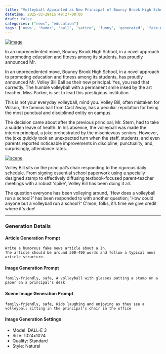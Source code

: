 ```yaml
---
title: "Volleyball Appointed as New Principal of Bouncy Brook High School"
datetime: 2025-03-29T15:49:27-00:00
draft: false
categories: ["news", "education"]
tags: ['news', 'humor', 'ball', 'satire', 'funny', 'generated', 'fake-news', 'parody', 'education', 'openai', 'gpt-4']
---
```



[![image](/images/image-154905.png)](2025-03-29-Volleyball-Appointed-as-New-Principal-of-Bouncy-Br-154927)


In an unprecedented move, Bouncy Brook High School, in a novel approach to promoting education and fitness among its students, has proudly announced Mr.


<!--more-->

In an unprecedented move, Bouncy Brook High School, in a novel approach to promoting education and fitness among its students, has proudly announced Mr. Volley Bill Ball as their new principal. Yes, you read that correctly. The humble volleyball with a permanent smile inked by the art teacher, Miss Parker, is set to lead this prestigious institution.

This is not your everyday volleyball, mind you. Volley Bill, often mistaken for Wilson, the famous ball from Cast Away, has a peculiar reputation for being the most punctual and disciplined entity on campus.

The decision came about after the previous principal, Mr. Stern, had to take a sudden leave of health. In his absence, the volleyball was made the interim principal, a joke orchestrated by the mischievous seniors. However, the joke quickly took an unexpected turn when the staff, students, and even parents reported noticeable improvements in discipline, punctuality, and, surprisingly, attendance rates. 

[![scene](/images/scene-154925.png)](2025-03-29-Volleyball-Appointed-as-New-Principal-of-Bouncy-Br-154927)



Volley Bill sits on the principal’s chair responding to the rigorous daily schedule. From signing essential school paperwork using a specially designed stamp to effectively diffusing textbook-focused parent-teacher meetings with a robust 'spike', Volley Bill has been doing it all.

The question everyone has been volleying around, 'How does a volleyball run a school?' has been responded to with another question; 'How could anyone but a volleyball run a school?' C'mon, folks, it’s time we give credit where it's due!

---

### Generation Details

#### Article Generation Prompt
```text
Write a humorous fake news article about a In. 
The article should be around 300-400 words and follow a typical news article structure.
```

#### Image Generation Prompt
```text
family-friendly, safe, A volleyball with glasses putting a stamp on a paper on a principal's desk
```

#### Scene Image Generation Prompt
```text
family-friendly, safe, Kids laughing and enjoying as they see a volleyball sitting in the principal's chair in the office
```

#### Image Generation Settings
- Model: DALL-E 3
- Size: 1024x1024
- Quality: Standard
- Style: Natural
